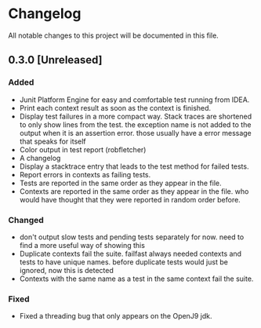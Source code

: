 # Changelog

All notable changes to this project will be documented in this file.

## 0.3.0 [Unreleased]

### Added

- Junit Platform Engine for easy and comfortable test running from IDEA.
- Print each context result as soon as the context is finished.
- Display test failures in a more compact way. Stack traces are shortened to only show lines from the test. the
  exception name is not added to the output when it is an assertion error. those usually have a error message that
  speaks for itself
- Color output in test report (robfletcher)
- A changelog
- Display a stacktrace entry that leads to the test method for failed tests.
- Report errors in contexts as failing tests.
- Tests are reported in the same order as they appear in the file.
- Contexts are reported in the same order as they appear in the file. who would have thought that they were reported in
  random order before.

### Changed

- don't output slow tests and pending tests separately for now. need to find a more useful way of showing this
- Duplicate contexts fail the suite. failfast always needed contexts and tests to have unique names. before duplicate
  tests would just be ignored, now this is detected
- Contexts with the same name as a test in the same context fail the suite.

### Fixed

- Fixed a threading bug that only appears on the OpenJ9 jdk.
 

